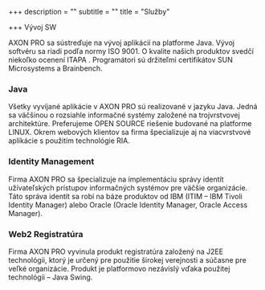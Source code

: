 +++
description = ""
subtitle = ""
title = "Služby"

+++
Vývoj SW

AXON PRO sa sústreďuje na vývoj aplikácií na platforme Java. Vývoj softvéru sa riadi podľa normy ISO 9001. O kvalite našich produktov svedčí niekoľko ocenení ITAPA . Programátori sú držiteľmi certifikátov SUN Microsystems a Brainbench.

### Java

Všetky vyvíjané aplikácie v AXON PRO sú realizované v jazyku Java. Jedná sa väčšinou o rozsiahle informačné systémy založené na trojvrstvovej architektúre. Preferujeme OPEN SOURCE riešenie budované na platforme LINUX. Okrem webových klientov sa firma špecializuje aj na viacvrstvové aplikácie s použitím technológie RIA.

### Identity Management

Firma AXON PRO sa špecializuje na implementáciu správy identít užívateľských prístupov informačných systémov pre väčšie organizácie. Táto správa identít sa robí na báze produktov od IBM (ITIM – IBM Tivoli Identity Manager) alebo Oracle (Oracle Identity Manager, Oracle Access Manager).

### Web2 Registratúra

Firma AXON PRO vyvinula produkt registratúra založený na J2EE technológii, ktorý je určený pre použitie širokej verejnosti a súčasne pre veľké organizácie. Produkt je platformovo nezávislý vďaka použitej technológii – Java Swing.